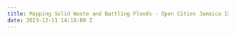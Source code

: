 ```yaml
---
title: Mapping Solid Waste and Battling Floods - Open Cities Jamaica Impact
date: 2023-12-11 14:16:00 Z
---
```


